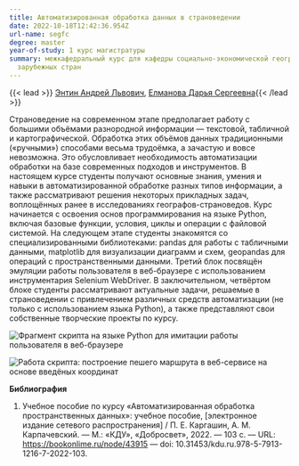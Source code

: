 ```yaml
---
title: Автоматизированная обработка данных в страноведении
date: 2022-10-18T12:42:36.954Z
url-name: segfc
degree: master
year-of-study: 1 курс магистратуры
summary: межкафедральный курс для кафедры социально-экономической географии
  зарубежных стран
---
```

{{< lead >}} [Энтин Андрей Львович](https://istina.msu.ru/profile/Entin_AL/), [Елманова Дарья Сергеевна](https://istina.msu.ru/profile/elmanova/){{< /lead >}}

Страноведение на современном этапе предполагает работу с большими объёмами разнородной информации — текстовой, табличной и картографической. Обработка этих объёмов данных традиционными («ручными») способами весьма трудоёмка, а зачастую и вовсе невозможна. Это обусловливает необходимость автоматизации обработки на базе современных подходов и инструментов.
В настоящем курсе студенты получают основные знания, умения и навыки в автоматизированной обработке разных типов информации, а также рассматривают решения некоторых прикладных задач, воплощённых ранее в исследованиях географов-страноведов. Курс начинается с освоения основ программирования на языке Python, включая базовые функции, условия, циклы и операции с файловой системой. На следующем этапе студенты знакомятся со специализированными библиотеками: pandas для работы с табличными данными, matplotlib для визуализации диаграмм и схем, geopandas для операций с пространственными данными. Третий блок посвящён эмуляции работы пользователя в веб-браузере с использованием инструментария Selenium WebDriver. В заключительном, четвёртом блоке студенты рассматривают актуальные задачи, решаемые в страноведении с привлечением различных средств автоматизации (не только с использованием языка Python), а также представляют свои собственные творческие проекты по курсу.

![Фрагмент скрипта на языке Python для имитации работы пользователя в веб-браузере](img/segfc1.png "Фрагмент скрипта на языке Python для имитации работы пользователя в веб-браузере")

![Работа скрипта: построение пешего маршрута в веб-сервисе на основе введёных координат](img/segfc2.gif "Работа скрипта: построение пешего маршрута в веб-сервисе на основе введёных координат")

**Библиография**

1. Учебное пособие по курсу «Автоматизированная обработка пространственных данных»: учебное пособие, \[электронное издание сетевого распространения] / П. Е. Каргашин, А. М. Карпачевский. — М.: «КДУ», «Добросвет», 2022. — 103 с. — URL: https://bookonlime.ru/node/43915 — doi: 10.31453/kdu.ru.978-5-7913-1216-7-2022-103.